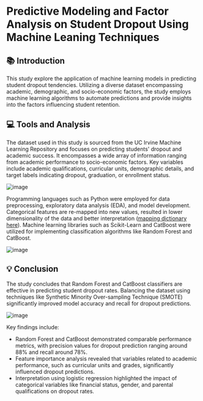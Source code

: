 # Predictive Modeling and Factor Analysis on Student Dropout Using Machine Leaning Techniques

## 📚 Introduction
This study explore the application of machine learning models in predicting student dropout tendencies. Utilizing a diverse dataset encompassing academic, demographic, and socio-economic factors, the study employs machine learning algorithms to automate predictions and provide insights into the factors influencing student retention.

## 💻 Tools and Analysis
The dataset used in this study is sourced from the UC Irvine Machine Learning Repository and focuses on predicting students' dropout and academic success. It encompasses a wide array of information ranging from academic performance to socio-economic factors. Key variables include academic qualifications, curricular units, demographic details, and target labels indicating dropout, graduation, or enrollment status.

![image](https://github.com/hengkisan/student-dropout-python/assets/122197570/ae3e0e05-2863-4567-b3c5-11d797c30fd3)

Programming languages such as Python were employed for data preprocessing, exploratory data analysis (EDA), and model development. Categorical features are re-mapped into new values, resulted in lower dimensionality of the data and better interpretation ([mapping dictionary here](https://github.com/hengkisan/student-dropout-python/blob/main/DictCatFinal.py)). Machine learning libraries such as Scikit-Learn and CatBoost were utilized for implementing classification algorithms like Random Forest and CatBoost.

![image](https://github.com/hengkisan/student-dropout-python/assets/122197570/a04e215e-39b3-45a3-93b0-166ab004a993)

## 💡 Conclusion
The study concludes that Random Forest and CatBoost classifiers are effective in predicting student dropout rates. Balancing the dataset using techniques like Synthetic Minority Over-sampling Technique (SMOTE) significantly improved model accuracy and recall for dropout predictions.

![image](https://github.com/hengkisan/student-dropout-python/assets/122197570/ebf9a7e0-42a9-46ea-819d-d1d3180588d5)

Key findings include:
- Random Forest and CatBoost demonstrated comparable performance metrics, with precision values for dropout prediction ranging around 88% and recall around 78%.
- Feature importance analysis revealed that variables related to academic performance, such as curricular units and grades, significantly influenced dropout predictions.
- Interpretation using logistic regression highlighted the impact of categorical variables like financial status, gender, and parental qualifications on dropout rates.
